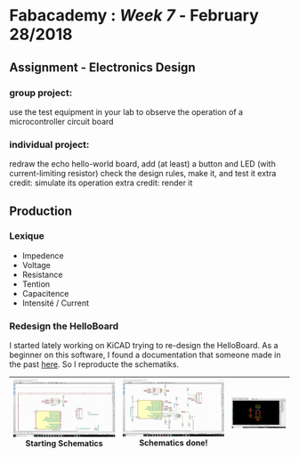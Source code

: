# Fabacademy : *Week 7* - **February 28/2018**


## Assignment - Electronics Design

### group project:
   use the test equipment in your lab to observe the operation
      of a microcontroller circuit board
### individual project:
   redraw the echo hello-world board,
   add (at least) a button and LED (with current-limiting resistor)
   check the design rules, make it, and test it
   extra credit: simulate its operation
   extra credit: render it

## Production

### Lexique

* Impedence
* Voltage
* Resistance
* Tention
* Capacitence
* Intensité / Current

### Redesign the HelloBoard

I started lately working on KiCAD trying to re-design the HelloBoard. As a beginner on this software, I found a documentation that someone made in the past [here](http://archive.fabacademy.org/2017/fablabnervecentre/students/401/assignment6.html). So I reproducte the schematiks.

| ![kiCad](assets\img\week7\kiCad-01.jpg) Starting Schematics | ![kiCad](assets\img\week7\kiCad-02.jpg)  Schematics done! | ![kiCad](assets/img/week7/kiCad-03.jpg) |
| --- | --- | --- |
